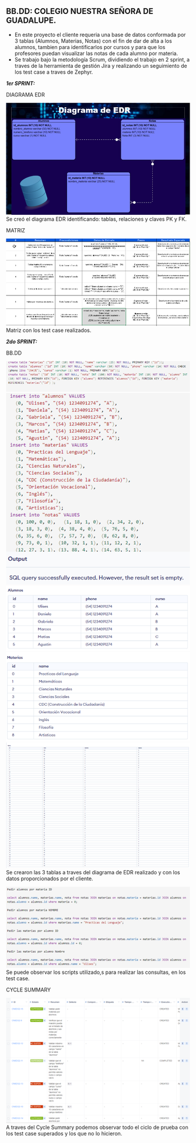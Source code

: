 BB.DD: COLEGIO NUESTRA SEÑORA DE GUADALUPE.
-------------------------------------------
- En este proyecto el cliente requeria una base de datos conformada por 3 tablas (Alumnos, Materias, Notas) con el fin de dar de alta a los alumnos, tambien para identificarlos por cursos y para que los profesores puedan visualizar las notas de cada alumno por materia.
- Se trabajo bajo la metodología Scrum, dividiendo el trabajo en 2 sprint, a traves de la herramienta de gestión Jira y realizando un seguimiento de los test case a traves de Zephyr.

***1er SPRINT:***


DIAGRAMA EDR

[![](DiagramaEDR.png)]()
Se creó el diagrama EDR identificando: tablas, relaciones y claves PK y FK.


MATRIZ

[![](Matriz.png)]()
Matriz con los test case realizados.

***2do SPRINT:***


BB.DD

[![](SQLtablas.png)]()
[![](SQLdatos.png)]()
[![](TablaAlumnos.png)]()
[![](TablaMaterias.png)]()
[![](TablaNotas.png)]()
Se crearon las 3 tablas a traves del diagrama de EDR realizado y con los datos proporcionados por el cliente.


[![](Scripts.png)]()
Se puede observar los scripts utilizado,s para realizar las consultas, en los test case.


CYCLE SUMMARY

[![](CycleSummary.png)]()
A traves del Cycle Summary podemos observar todo el ciclo de prueba con los test case superados y los que no lo hicieron.







